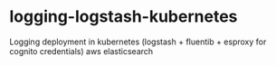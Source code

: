 # logging-logstash-kubernetes
Logging deployment in kubernetes (logstash + fluentib + esproxy for cognito credentials) aws elasticsearch
